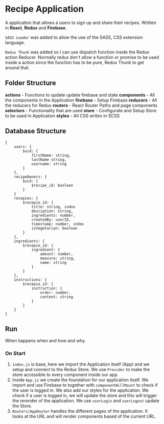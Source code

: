 # Recipe Application

A application that allows a users to sign up and share their recipes. Written in **React**, **Redux** and **Firebase**.

`SASS Loader` was added to allow the use of the SASS, CSS extension language.

`Redux Thunk` was added so I can use dispatch function inside the Redux action Reducer. Normally redux don't allow a function or promise to be used inside a action since the function has to be pure, Redux Thunk to get around that. 



## Folder Structure 

**actions** - Functions to update update firebase and state
**components** - All the components in the Application
**firebase** - Setup Firebase
**reducers** - All the reducers for Redux
**routers** - React Router Paths and page components
**selectors** - Functionality that are used
**store** - Configurate and Setup Store to be used in Application
**styles** - All CSS writen in SCSS



## Database Structure

```
{
    users: {
        $uid: {
            firstName: string,
            lastName string,
            username: string
        }
    },
    recipeOwners: {
        $uid: {
            $recipe_id: boolean
        }
    }
    recepies: {
        $recepie_id: {
            title: string, index
            desciption: string,
            ingredients: number,
            createdBy: userID,
            timestamp: number, index
            isVegetarian: boolean
        }
    },
    ingredients: {
        $recepie_id: {
        	ingredient: {
                amount: number,
                measure: string,
                name: string
        	}
        }
    },
    instructions: {
        $recepie_id: {
            instruction: {
                order: number,
                content: string
            }
        }
    }
}
```




## Run
When happens when and how and why.

### On Start
1. `index.js` is base, here we import the Application itself (App) and we setup and connect to the Redux Store.
    We use `Provider` to make the store accessible to every component inside our app.
2. Inside `App.js` we create the foundation for our application itself. 
    We import and use Firebase to together with `componentWillMount` to check if the user is logged in. We also add our styles for the application.
    We check if a user is logged in, we will update the store and this will trigger the rerender of the application. We use `userLogin` and `userLogout` update the Store. 
3. `Routers/AppRouter` handles the different pages of the application. It looks at the URL and will render components based of the current URL. 











